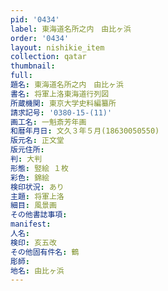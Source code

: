 ```yaml
---
pid: '0434'
label: 東海道名所之内　由比ヶ浜
order: '0434'
layout: nishikie_item
collection: qatar
thumbnail: 
full: 
題名: 東海道名所之内　由比ヶ浜
書名: 将軍上洛東海道行列図
所蔵機関: 東京大学史料編纂所
請求記号: '0380-15-(11)'
画工名: 一魁斎芳年画
和暦年月日: 文久３年５月(18630050550)
版元名: 正文堂
版元住所: 
判: 大判
形態: 竪絵 １枚
彩色: 錦絵
検印状況: あり
主題: 将軍上洛
細目: 風景画
その他書誌事項: 
manifest: 
人名: 
検印: 亥五改
その他固有件名: 鶴
彫師: 
地名: 由比ヶ浜
---
```

